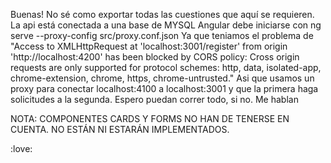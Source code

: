 Buenas!
No sé como exportar todas las cuestiones que aquí se requieren.
La api está conectada a una base de MYSQL
Angular debe iniciarse con ng serve --proxy-config src/proxy.conf.json
Ya que teniamos el problema de "Access to XMLHttpRequest at 'localhost:3001/register' from origin 'http://localhost:4200' has been blocked by CORS policy: Cross origin requests are only supported for protocol schemes: http, data, isolated-app, chrome-extension, chrome, https, chrome-untrusted."
Asi que usamos un proxy para conectar localhost:4100 a localhost:3001 y que la primera haga solicitudes a la segunda. Espero puedan correr todo, si no.
Me hablan

NOTA: COMPONENTES CARDS Y FORMS NO HAN DE TENERSE EN CUENTA. NO ESTÁN NI ESTARÁN IMPLEMENTADOS. 

:love: